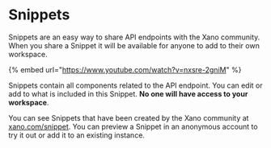 # Snippets

Snippets are an easy way to share API endpoints with the Xano community. When you share a Snippet it will be available for anyone to add to their own workspace.&#x20;

{% embed url="https://www.youtube.com/watch?v=nxsre-2gniM" %}

Snippets contain all components related to the API endpoint. You can edit or add to what is included in this Snippet. **No one will have access to your workspace**.

You can see Snippets that have been created by the Xano community at [xano.com/snippet](https://www.xano.com/snippet/). You can preview a Snippet in an anonymous account to try it out or add it to an existing instance.&#x20;

